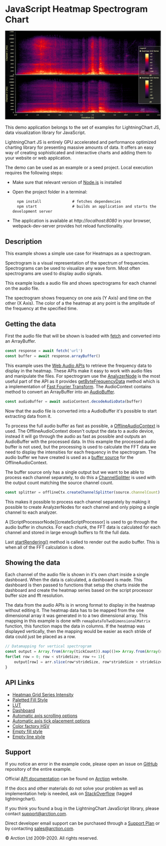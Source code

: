 # JavaScript Heatmap Spectrogram Chart

![JavaScript Heatmap Spectrogram Chart](spectrogram.png)

This demo application belongs to the set of examples for LightningChart JS, data visualization library for JavaScript.

LightningChart JS is entirely GPU accelerated and performance optimized charting library for presenting massive amounts of data. It offers an easy way of creating sophisticated and interactive charts and adding them to your website or web application.

The demo can be used as an example or a seed project. Local execution requires the following steps:

- Make sure that relevant version of [Node.js](https://nodejs.org/en/download/) is installed
- Open the project folder in a terminal:

        npm install              # fetches dependencies
        npm start                # builds an application and starts the development server

- The application is available at *http://localhost:8080* in your browser, webpack-dev-server provides hot reload functionality.


## Description

This example shows a simple use case for Heatmaps as a spectrogram.

Spectrogram is a visual representation of the spectrum of frequencies. Spectrograms can be used to visualize any wave form. Most often spectrograms are used to display audio signals.

This example loads a audio file and shows spectrograms for each channel on the audio file.

The spectrogram shows frequency on one axis (Y Axis) and time on the other (X Axis). The color of a the heatmap at any point is the amplitude of the frequency at the specified time.

## Getting the data

First the audio file that will be shown is loaded with [fetch][fetch] and converted into an ArrayBuffer.

```js
const response = await fetch('url')
const buffer = await response.arrayBuffer()
```

This example uses the [Web Audio APIs][web-audio-api] to retrieve the frequency data to display in the heatmap. These APIs make it easy to work with audio files and manipulate the files. For spectrogram use the [AnalyzerNode][analyzer-node] is the most useful part of the API as it provides [getByteFrequencyData][getByteFrequencyData] method which is a implementation of [Fast Fourier Transform][fft].
The AudioContext contains method to convert an ArrayBuffer into an [AudioBuffer][AudioBuffer].

```js
const audioBuffer = await audioContext.decodeAudioData(buffer)
```

Now that the audio file is converted into a AudioBuffer it's possible to start extracting data from it.

To process the full audio buffer as fast as possible, a [OfflineAudioContext][OfflineAudioContext] is used. The OfflineAudioContext doesn't output the data to a audio device, instead it will go through the audio as fast as possible and outputs an AudioBuffer with the processed data. In this example the processed audio buffer is not used, but the processing is used to calculate the FFT data we need to display the intensities for each frequency in the spectrogram. The audio buffer we have created is used as a [buffer source][createBufferSource] for the OfflineAudioContext.

The buffer source only has a single output but we want to be able to process each channel separately, to do this a [ChannelSplitter][createChannelSplitter] is used with the output count matching the source channel count.

```js
const splitter = offlineCtx.createChannelSplitter(source.channelCount)
```

This makes it possible to process each channel separately by making it possible to create AnalyzerNodes for each channel and only piping a single channel to each analyzer.

A [ScriptProcessorNode][createScriptProcessor] is used to go through the audio buffer in chuncks. For each chunk, the FFT data is calculated for each channel and stored in large enough buffers to fit the full data.

Last [startRendering()][start-rendering] method is called to render out the audio buffer. This is when all of the FFT calculation is done.

## Showing the data

Each channel of the audio file is shown in it's own chart inside a single dashboard. When the data is calculated, a dashboard is made. This dashboard is then passed to functions that setup the charts inside the dashboard and create the heatmap series based on the script processor buffer size and fft resolution.

The data from the audio APIs is in wrong format to display in the heatmap without editing it. The heatmap data has to be mapped from the one dimensional array it was generated in to a two dimensional array. This mapping in this example is done with `remapDataToTwoDimensionalMatrix` function, this function maps the data in columns. If the heatmap was displayed vertically, then the mapping would be easier as each stride of data could just be placed as a row.

```js
// Datamapping for vertical spectrogram
const output = Array.from(Array(tickCount)).map(()=> Array.from(Array(strideSize)))
for(let row = 0; row < strideSize; row += 1){
    output[row] = arr.slice(row*strideSize, row*strideSize + strideSize)
}
```

[web-audio-api]: https://developer.mozilla.org/en-US/docs/Web/API/Web_Audio_API
[analyzer-node]: https://developer.mozilla.org/en-US/docs/Web/API/AnalyserNode
[getByteFrequencyData]: https://developer.mozilla.org/en-US/docs/Web/API/AnalyserNode/getByteFrequencyData
[fft]: https://en.wikipedia.org/wiki/Fast_Fourier_transform
[fetch]: https://developer.mozilla.org/en-US/docs/Web/API/WindowOrWorkerGlobalScope/fetch
[AudioBuffer]: https://developer.mozilla.org/en-US/docs/Web/API/AudioBuffer
[OfflineAudioContext]: https://developer.mozilla.org/en-US/docs/Web/API/OfflineAudioContext
[createBufferSource]: https://developer.mozilla.org/en-US/docs/Web/API/BaseAudioContext/createBufferSource
[createChannelSplitter]: https://developer.mozilla.org/en-US/docs/Web/API/BaseAudioContext/createChannelSplitter
[createSciptProcessor]: https://developer.mozilla.org/en-US/docs/Web/API/BaseAudioContext/createScriptProcessor
[start-rendering]: https://developer.mozilla.org/en-US/docs/Web/API/OfflineAudioContext/startRendering


## API Links

* [Heatmap Grid Series Intensity]
* [Paletted Fill Style]
* [LUT]
* [Dashboard]
* [Automatic axis scrolling options]
* [Automatic axis tick placement options]
* [Color factory HSV]
* [Empty fill style]
* [Empty line style]


## Support

If you notice an error in the example code, please open an issue on [GitHub][0] repository of the entire example.

Official [API documentation][1] can be found on [Arction][2] website.

If the docs and other materials do not solve your problem as well as implementation help is needed, ask on [StackOverflow][3] (tagged lightningchart).

If you think you found a bug in the LightningChart JavaScript library, please contact support@arction.com.

Direct developer email support can be purchased through a [Support Plan][4] or by contacting sales@arction.com.

[0]: https://github.com/Arction/
[1]: https://www.arction.com/lightningchart-js-api-documentation/
[2]: https://www.arction.com
[3]: https://stackoverflow.com/questions/tagged/lightningchart
[4]: https://www.arction.com/support-services/

© Arction Ltd 2009-2020. All rights reserved.


[Heatmap Grid Series Intensity]: https://www.arction.com/lightningchart-js-api-documentation/v3.1.0/classes/heatmapgridseriesintensityvalues.html
[Paletted Fill Style]: https://www.arction.com/lightningchart-js-api-documentation/v3.1.0/classes/palettedfill.html
[LUT]: https://www.arction.com/lightningchart-js-api-documentation/v3.1.0/classes/lut.html
[Dashboard]: https://www.arction.com/lightningchart-js-api-documentation/v3.1.0/classes/dashboard.html
[Automatic axis scrolling options]: https://www.arction.com/lightningchart-js-api-documentation/v3.1.0/globals.html#axisscrollstrategies
[Automatic axis tick placement options]: https://www.arction.com/lightningchart-js-api-documentation/v3.1.0/globals.html#axistickstrategies
[Color factory HSV]: https://www.arction.com/lightningchart-js-api-documentation/v3.1.0/globals.html#colorhsv
[Empty fill style]: https://www.arction.com/lightningchart-js-api-documentation/v3.1.0/globals.html#emptyfill
[Empty line style]: https://www.arction.com/lightningchart-js-api-documentation/v3.1.0/globals.html#emptyline

